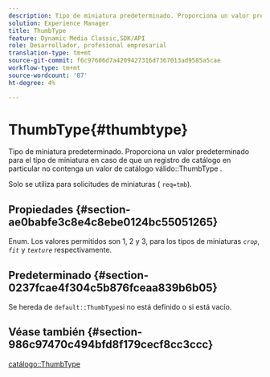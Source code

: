 ```yaml
---
description: Tipo de miniatura predeterminado. Proporciona un valor predeterminado para el tipo de miniatura en caso de que un registro de catálogo en particular no contenga un valor de catálogo ThumbType válido.
solution: Experience Manager
title: ThumbType
feature: Dynamic Media Classic,SDK/API
role: Desarrollador, profesional empresarial
translation-type: tm+mt
source-git-commit: f6c97606d7a4209427316d7367013ad9585a5cae
workflow-type: tm+mt
source-wordcount: '87'
ht-degree: 4%

---
```



# ThumbType{#thumbtype}

Tipo de miniatura predeterminado. Proporciona un valor predeterminado para el tipo de miniatura en caso de que un registro de catálogo en particular no contenga un valor de catálogo válido::ThumbType .

Solo se utiliza para solicitudes de miniaturas ( `req=tmb`).

## Propiedades {#section-ae0babfe3c8e4c8ebe0124bc55051265}

Enum. Los valores permitidos son 1, 2 y 3, para los tipos de miniaturas *`crop`*, *`fit`* y *`texture`* respectivamente.

## Predeterminado {#section-0237fcae4f304c5b876fceaa839b6b05}

Se hereda de `default::ThumbType`si no está definido o si está vacío.

## Véase también {#section-986c97470c494bfd8f179cecf8cc3ccc}

[catálogo::ThumbType](../../../../../is-api/image-catalog/image-serving-api-ref/c-image-catalog-reference/c-image-svg-data-reference/c-image-data-reference/r-thumbtype-cat.md#reference-41149ddffc8749cba2f8d9c8e2611e03)
